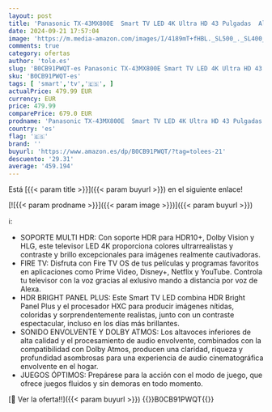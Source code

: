 ```yaml
---
layout: post
title: 'Panasonic TX-43MX800E  Smart TV LED 4K Ultra HD 43 Pulgadas  Alto Rango Dinámico  Dolby Atmos y Dolby Vision  Fire TV  Prime Video  Alexa  Netflix  Modo Juego  Color Negro'
date: 2024-09-21 17:57:04
image: 'https://m.media-amazon.com/images/I/4189mT+fHBL._SL500_._SL400_.jpg'
comments: true
category: ofertas
author: 'tole.es'
slug: 'B0CB91PWQT-es Panasonic TX-43MX800E Smart TV LED 4K Ultra HD 43 Pulgadas...'
sku: 'B0CB91PWQT-es'
tags: [ 'smart','tv','🇪🇸', ]
actualPrice: 479.99 EUR
currency: EUR
price: 479.99
comparePrice: 679.0 EUR
prodname: 'Panasonic TX-43MX800E  Smart TV LED 4K Ultra HD 43 Pulgadas  Alto Rango Dinámico  Dolby Atmos y Dolby Vision  Fire TV  Prime Video  Alexa  Netflix  Modo Juego  Color Negro'
country: 'es'
flag: '🇪🇸'
brand: ''
buyurl: 'https://www.amazon.es/dp/B0CB91PWQT/?tag=tolees-21'
descuento: '29.31'
average: '459.194'
---
```


Está [{{< param title >}}]({{< param buyurl >}}) en el siguiente enlace!

[![{{< param prodname >}}]({{< param image >}})]({{< param buyurl >}})

ℹ️:

- SOPORTE MULTI HDR: Con soporte HDR para HDR10+, Dolby Vision y HLG, este televisor LED 4K proporciona colores ultrarrealistas y contraste y brillo excepcionales para imágenes realmente cautivadoras.
- FIRE TV: Disfruta con Fire TV OS de tus películas y programas favoritos en aplicaciones como Prime Video, Disney+, Netflix y YouTube. Controla tu televisor con la voz gracias al exlusivo mando a distancia por voz de Alexa.
- HDR BRIGHT PANEL PLUS: Este Smart TV LED combina HDR Bright Panel Plus y el procesador HXC para producir imágenes nítidas, coloridas y sorprendentemente realistas, junto con un contraste espectacular, incluso en los días más brillantes.
- SONIDO ENVOLVENTE Y DOLBY ATMOS: Los altavoces inferiores de alta calidad y el procesamiento de audio envolvente, combinados con la compatibilidad con Dolby Atmos, producen una claridad, riqueza y profundidad asombrosas para una experiencia de audio cinematográfica envolvente en el hogar.
- JUEGOS ÓPTIMOS: Prepárese para la acción con el modo de juego, que ofrece juegos fluidos y sin demoras en todo momento.

[🛒 Ver la oferta!!]({{< param buyurl >}})
{{<world>}}B0CB91PWQT{{</world>}}
